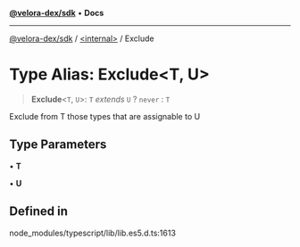 [**@velora-dex/sdk**](../../README.md) • **Docs**

***

[@velora-dex/sdk](../../globals.md) / [\<internal\>](../README.md) / Exclude

# Type Alias: Exclude\<T, U\>

> **Exclude**\<`T`, `U`\>: `T` *extends* `U` ? `never` : `T`

Exclude from T those types that are assignable to U

## Type Parameters

• **T**

• **U**

## Defined in

node\_modules/typescript/lib/lib.es5.d.ts:1613
